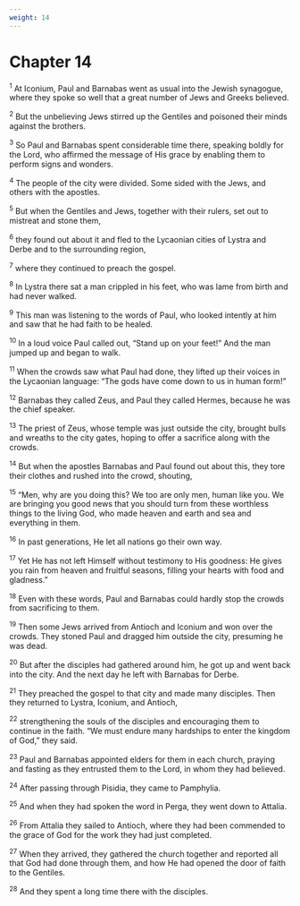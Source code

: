 ```yaml
---
weight: 14
---
```


# Chapter 14

<sup>1</sup> At Iconium, Paul and Barnabas went as usual into the Jewish synagogue, where they spoke so well that a great number of Jews and Greeks believed. 

<sup>2</sup> But the unbelieving Jews stirred up the Gentiles and poisoned their minds against the brothers. 

<sup>3</sup> So Paul and Barnabas spent considerable time there, speaking boldly for the Lord, who affirmed the message of His grace by enabling them to perform signs and wonders. 

<sup>4</sup> The people of the city were divided. Some sided with the Jews, and others with the apostles. 

<sup>5</sup> But when the Gentiles and Jews, together with their rulers, set out to mistreat and stone them, 

<sup>6</sup> they found out about it and fled to the Lycaonian cities of Lystra and Derbe and to the surrounding region, 

<sup>7</sup> where they continued to preach the gospel. 

<sup>8</sup> In Lystra there sat a man crippled in his feet, who was lame from birth and had never walked. 

<sup>9</sup> This man was listening to the words of Paul, who looked intently at him and saw that he had faith to be healed. 

<sup>10</sup> In a loud voice Paul called out, “Stand up on your feet!” And the man jumped up and began to walk. 

<sup>11</sup> When the crowds saw what Paul had done, they lifted up their voices in the Lycaonian language: “The gods have come down to us in human form!” 

<sup>12</sup> Barnabas they called Zeus, and Paul they called Hermes, because he was the chief speaker. 

<sup>13</sup> The priest of Zeus, whose temple was just outside the city, brought bulls and wreaths to the city gates, hoping to offer a sacrifice along with the crowds. 

<sup>14</sup> But when the apostles Barnabas and Paul found out about this, they tore their clothes and rushed into the crowd, shouting, 

<sup>15</sup> “Men, why are you doing this? We too are only men, human like you. We are bringing you good news that you should turn from these worthless things to the living God, who made heaven and earth and sea and everything in them. 

<sup>16</sup> In past generations, He let all nations go their own way. 

<sup>17</sup> Yet He has not left Himself without testimony to His goodness: He gives you rain from heaven and fruitful seasons, filling your hearts with food and gladness.” 

<sup>18</sup> Even with these words, Paul and Barnabas could hardly stop the crowds from sacrificing to them. 

<sup>19</sup> Then some Jews arrived from Antioch and Iconium and won over the crowds. They stoned Paul and dragged him outside the city, presuming he was dead. 

<sup>20</sup> But after the disciples had gathered around him, he got up and went back into the city. And the next day he left with Barnabas for Derbe. 

<sup>21</sup> They preached the gospel to that city and made many disciples. Then they returned to Lystra, Iconium, and Antioch, 

<sup>22</sup> strengthening the souls of the disciples and encouraging them to continue in the faith. “We must endure many hardships to enter the kingdom of God,” they said. 

<sup>23</sup> Paul and Barnabas appointed elders for them in each church, praying and fasting as they entrusted them to the Lord, in whom they had believed. 

<sup>24</sup> After passing through Pisidia, they came to Pamphylia. 

<sup>25</sup> And when they had spoken the word in Perga, they went down to Attalia. 

<sup>26</sup> From Attalia they sailed to Antioch, where they had been commended to the grace of God for the work they had just completed. 

<sup>27</sup> When they arrived, they gathered the church together and reported all that God had done through them, and how He had opened the door of faith to the Gentiles. 

<sup>28</sup> And they spent a long time there with the disciples. 


